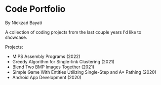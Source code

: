 # Code Portfolio 
By Nickzad Bayati

A collection of coding projects from the last couple years I'd like to showcase.

Projects:
- MIPS Assembly Programs (2022)
- Greedy Algorithm for Single-link Clustering (2021)
- Blend Two BMP Images Together (2021)
- Simple Game With Entities Utilizing Single-Step and A* Pathing (2020)
- Android App Development (2020)
